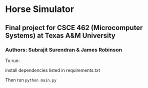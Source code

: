 # Horse Simulator

## Final project for CSCE 462 (Microcomputer Systems) at Texas A&M University

### Authors: Subrajit Surendran & James Robinson

To run:

install dependencies listed in requirements.txt

Then run ```python main.py```
